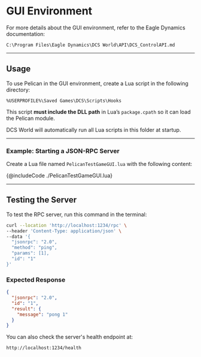 # GUI Environment

For more details about the GUI environment, refer to the Eagle Dynamics documentation:

```
C:\Program Files\Eagle Dynamics\DCS World\API\DCS_ControlAPI.md
```

---

## Usage

To use Pelican in the GUI environment, create a Lua script in the following directory:

```
%USERPROFILE%\Saved Games\DCS\Scripts\Hooks
```

This script **must include the DLL path** in Lua’s `package.cpath` so it can load the Pelican module.

DCS World will automatically run all Lua scripts in this folder at startup.

---

### Example: Starting a JSON-RPC Server

Create a Lua file named `PelicanTestGameGUI.lua` with the following content:

{@includeCode ./PelicanTestGameGUI.lua}

---

## Testing the Server

To test the RPC server, run this command in the terminal:

```bash
curl --location 'http://localhost:1234/rpc' \
--header 'Content-Type: application/json' \
--data '{
  "jsonrpc": "2.0",
  "method": "ping",
  "params": [1],
  "id": "1"
}'
```

### Expected Response

```json
{
  "jsonrpc": "2.0",
  "id": "1",
  "result": {
    "message": "pong 1"
  }
}
```

You can also check the server's health endpoint at:

```
http://localhost:1234/health
```